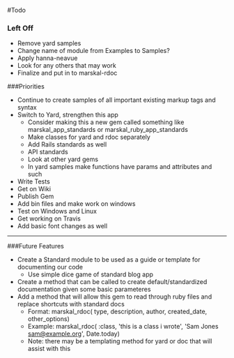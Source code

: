 #Todo

### Left Off
* Remove yard samples
* Change name of module from Examples to Samples?
* Apply hanna-neavue
* Look for any others that may work
* Finalize and put in to marskal-rdoc

###Priorities
* Continue to create samples of all important existing markup tags and syntax
* Switch to Yard, strengthen this app
    * Consider making this a new gem called something like marskal_app_standards or marskal_ruby_app_standards
    * Make classes for yard and rdoc separately
    * Add Rails standards as well
    * API standards
    * Look at other yard gems    
    * In yard samples make functions have params and attributes and such    
* Write Tests
* Get on Wiki
* Publish Gem
* Add bin files and make work on windows
* Test on Windows and Linux
* Get working on Travis
* Add basic font changes as well

------

###Future Features
* Create a Standard module to be used as a guide or template for documenting our code
    * Use simple dice game of standard blog app
* Create a method that can be called to create default/standardized documentation given some basic parameteres
* Add a method that will allow this gem to read through ruby files and replace shortcuts with standard docs
    * Format:   marskal_rdoc( type, description, author, created_date, other_options)
    * Example:  marskal_rdoc( :class, 'this is a class i wrote', 'Sam Jones sam@example.org', Date.today)
    * Note:     there may be a templating method for yard or doc that will assist with this




